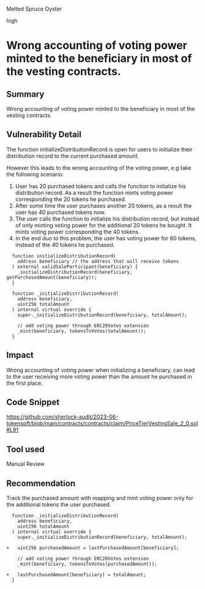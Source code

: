 Melted Spruce Oyster

high

# Wrong accounting of voting power minted to the beneficiary in most of the vesting contracts.

## Summary
Wrong accounting of voting power minted to the beneficiary in most of the vesting contracts. 

## Vulnerability Detail
The function initializeDistributionRecord is open for users to initialize their distribution record to the current purchased amount. 

However this leads to the wrong accounting of the voting power, e.g take the following scenario:
1. User has 20 purchased tokens and calls the function to initialize his distribution record. As a result the function mints voting power corresponding the 20 tokens he purchased.
3. After some time the user purchases another 20 tokens, as a result the user has 40 purchased tokens now. 
4. The user calls the function to initialize his distribution record, but instead of only minting voting power for the additional 20 tokens he bought. It mints voting power corresponding the 40 tokens.
5. In the end duo to this problem, the user has voting power for 60 tokens, instead of the 40 tokens he purchased.

```solidity
  function initializeDistributionRecord(
    address beneficiary // the address that will receive tokens
  ) external validSaleParticipant(beneficiary) {
    _initializeDistributionRecord(beneficiary, getPurchasedAmount(beneficiary));
  }
```
```solidity
  function _initializeDistributionRecord(
    address beneficiary,
    uint256 totalAmount
  ) internal virtual override {
    super._initializeDistributionRecord(beneficiary, totalAmount);

    // add voting power through ERC20Votes extension
    _mint(beneficiary, tokensToVotes(totalAmount));
  }
```

## Impact
Wrong accounting of voting power when initializing a beneficiary, can lead to the user receiving more voting power than the amount he purchased in the first place.

## Code Snippet

https://github.com/sherlock-audit/2023-06-tokensoft/blob/main/contracts/contracts/claim/PriceTierVestingSale_2_0.sol#L91

## Tool used

Manual Review

## Recommendation
Track the purchased amount with mapping and mint voting power only for the additional tokens the user purchased.

```solidity
  function _initializeDistributionRecord(
    address beneficiary,
    uint256 totalAmount
  ) internal virtual override {
    super._initializeDistributionRecord(beneficiary, totalAmount);

+   uint256 purchasedAmount = lastPurchasedAmount[beneficiary];

    // add voting power through ERC20Votes extension
    _mint(beneficiary, tokensToVotes(purchasedAmount));

+   lastPurchasedAmount[beneficiary] = totalAmount;
  }
```